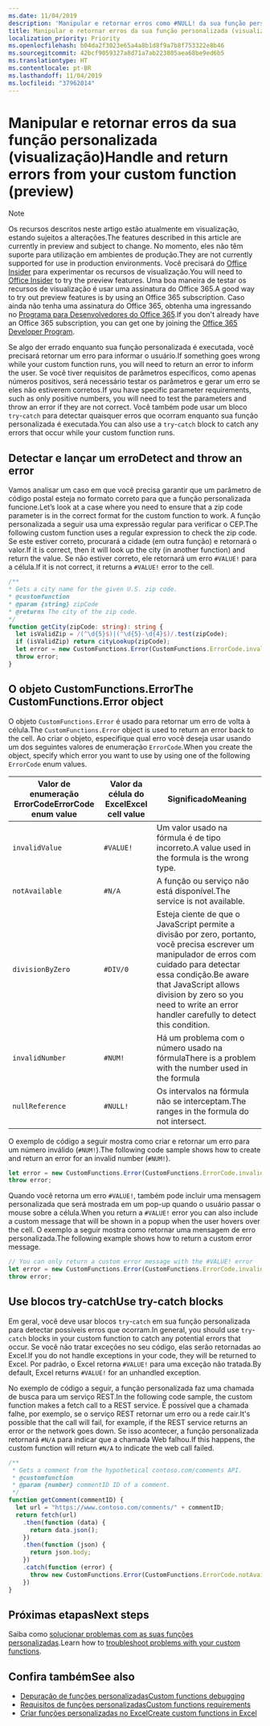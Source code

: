 ```yaml
---
ms.date: 11/04/2019
description: 'Manipular e retornar erros como #NULL! da sua função personalizada'
title: Manipular e retornar erros da sua função personalizada (visualização)
localization_priority: Priority
ms.openlocfilehash: b04da2f3023e65a4a8b1d8f9a7b8f753322e8b46
ms.sourcegitcommit: 42bcf9059327a8d71a7ab223805aea68be9ed6b5
ms.translationtype: HT
ms.contentlocale: pt-BR
ms.lasthandoff: 11/04/2019
ms.locfileid: "37962014"
---
```

# <a name="handle-and-return-errors-from-your-custom-function-preview"></a><span data-ttu-id="48f7d-104">Manipular e retornar erros da sua função personalizada (visualização)</span><span class="sxs-lookup"><span data-stu-id="48f7d-104">Handle and return errors from your custom function (preview)</span></span>

> [!NOTE]
> <span data-ttu-id="48f7d-105">Os recursos descritos neste artigo estão atualmente em visualização, estando sujeitos a alterações.</span><span class="sxs-lookup"><span data-stu-id="48f7d-105">The features described in this article are currently in preview and subject to change.</span></span> <span data-ttu-id="48f7d-106">No momento, eles não têm suporte para utilização em ambientes de produção.</span><span class="sxs-lookup"><span data-stu-id="48f7d-106">They are not currently supported for use in production environments.</span></span> <span data-ttu-id="48f7d-107">Você precisará do [Office Insider](https://insider.office.com/pt-BR/join) para experimentar os recursos de visualização.</span><span class="sxs-lookup"><span data-stu-id="48f7d-107">You will need to [Office Insider](https://insider.office.com/pt-BR/join) to try the preview features.</span></span>  <span data-ttu-id="48f7d-108">Uma boa maneira de testar os recursos de visualização é usar uma assinatura do Office 365.</span><span class="sxs-lookup"><span data-stu-id="48f7d-108">A good way to try out preview features is by using an Office 365 subscription.</span></span> <span data-ttu-id="48f7d-109">Caso ainda não tenha uma assinatura do Office 365, obtenha uma ingressando no [Programa para Desenvolvedores do Office 365](https://developer.microsoft.com/office/dev-program).</span><span class="sxs-lookup"><span data-stu-id="48f7d-109">If you don't already have an Office 365 subscription, you can get one by joining the [Office 365 Developer Program](https://developer.microsoft.com/office/dev-program).</span></span>

<span data-ttu-id="48f7d-110">Se algo der errado enquanto sua função personalizada é executada, você precisará retornar um erro para informar o usuário.</span><span class="sxs-lookup"><span data-stu-id="48f7d-110">If something goes wrong while your custom function runs, you will need to return an error to inform the user.</span></span> <span data-ttu-id="48f7d-111">Se você tiver requisitos de parâmetros específicos, como apenas números positivos, será necessário testar os parâmetros e gerar um erro se eles não estiverem corretos.</span><span class="sxs-lookup"><span data-stu-id="48f7d-111">If you have specific parameter requirements, such as only positive numbers, you will need to test the parameters and throw an error if they are not correct.</span></span> <span data-ttu-id="48f7d-112">Você também pode usar um bloco `try`-`catch` para detectar quaisquer erros que ocorram enquanto sua função personalizada é executada.</span><span class="sxs-lookup"><span data-stu-id="48f7d-112">You can also use a `try`-`catch` block to catch any errors that occur while your custom function runs.</span></span>

## <a name="detect-and-throw-an-error"></a><span data-ttu-id="48f7d-113">Detectar e lançar um erro</span><span class="sxs-lookup"><span data-stu-id="48f7d-113">Detect and throw an error</span></span>

<span data-ttu-id="48f7d-114">Vamos analisar um caso em que você precisa garantir que um parâmetro de código postal esteja no formato correto para que a função personalizada funcione.</span><span class="sxs-lookup"><span data-stu-id="48f7d-114">Let’s look at a case where you need to ensure that a zip code parameter is in the correct format for the custom function to work.</span></span> <span data-ttu-id="48f7d-115">A função personalizada a seguir usa uma expressão regular para verificar o CEP.</span><span class="sxs-lookup"><span data-stu-id="48f7d-115">The following custom function uses a regular expression to check the zip code.</span></span> <span data-ttu-id="48f7d-116">Se este estiver correto, procurará a cidade (em outra função) e retornará o valor.</span><span class="sxs-lookup"><span data-stu-id="48f7d-116">If it is correct, then it will look up the city (in another function) and return the value.</span></span> <span data-ttu-id="48f7d-117">Se não estiver correto, ele retornará um erro `#VALUE!` para a célula.</span><span class="sxs-lookup"><span data-stu-id="48f7d-117">If it is not correct, it returns a `#VALUE!` error to the cell.</span></span>

```typescript
/**
* Gets a city name for the given U.S. zip code.
* @customfunction
* @param {string} zipCode
* @returns The city of the zip code.
*/
function getCity(zipCode: string): string {
  let isValidZip = /(^\d{5}$)|(^\d{5}-\d{4}$)/.test(zipCode);
  if (isValidZip) return cityLookup(zipCode);
  let error = new CustomFunctions.Error(CustomFunctions.ErrorCode.invalidValue, "Please provide a valid U.S. zip code.");
  throw error;
}
```

## <a name="the-customfunctionserror-object"></a><span data-ttu-id="48f7d-118">O objeto CustomFunctions.Error</span><span class="sxs-lookup"><span data-stu-id="48f7d-118">The CustomFunctions.Error object</span></span>

<span data-ttu-id="48f7d-119">O objeto `CustomFunctions.Error` é usado para retornar um erro de volta à célula.</span><span class="sxs-lookup"><span data-stu-id="48f7d-119">The `CustomFunctions.Error` object is used to return an error back to the cell.</span></span> <span data-ttu-id="48f7d-120">Ao criar o objeto, especifique qual erro você deseja usar usando um dos seguintes valores de enumeração `ErrorCode`.</span><span class="sxs-lookup"><span data-stu-id="48f7d-120">When you create the object, specify which error you want to use by using one of the following `ErrorCode` enum values.</span></span>


|<span data-ttu-id="48f7d-121">Valor de enumeração ErrorCode</span><span class="sxs-lookup"><span data-stu-id="48f7d-121">ErrorCode enum value</span></span>  |<span data-ttu-id="48f7d-122">Valor da célula do Excel</span><span class="sxs-lookup"><span data-stu-id="48f7d-122">Excel cell value</span></span>  |<span data-ttu-id="48f7d-123">Significado</span><span class="sxs-lookup"><span data-stu-id="48f7d-123">Meaning</span></span>  |
|---------------|---------|---------|
|`invalidValue`   | `#VALUE!` | <span data-ttu-id="48f7d-124">Um valor usado na fórmula é de tipo incorreto.</span><span class="sxs-lookup"><span data-stu-id="48f7d-124">A value used in the formula is the wrong type.</span></span> |
|`notAvailable`   | `#N/A`    | <span data-ttu-id="48f7d-125">A função ou serviço não está disponível.</span><span class="sxs-lookup"><span data-stu-id="48f7d-125">The service is not available.</span></span> |
|`divisionByZero` | `#DIV/0`  | <span data-ttu-id="48f7d-126">Esteja ciente de que o JavaScript permite a divisão por zero, portanto, você precisa escrever um manipulador de erros com cuidado para detectar essa condição.</span><span class="sxs-lookup"><span data-stu-id="48f7d-126">Be aware that JavaScript allows division by zero so you need to write an error handler carefully to detect this condition.</span></span> |
|`invalidNumber`  | `#NUM!`   | <span data-ttu-id="48f7d-127">Há um problema com o número usado na fórmula</span><span class="sxs-lookup"><span data-stu-id="48f7d-127">There is a problem with the number used in the formula</span></span> |
|`nullReference`  | `#NULL!`  | <span data-ttu-id="48f7d-128">Os intervalos na fórmula não se interceptam.</span><span class="sxs-lookup"><span data-stu-id="48f7d-128">The ranges in the formula do not intersect.</span></span> |

<span data-ttu-id="48f7d-129">O exemplo de código a seguir mostra como criar e retornar um erro para um número inválido (`#NUM!`).</span><span class="sxs-lookup"><span data-stu-id="48f7d-129">The following code sample shows how to create and return an error for an invalid number (`#NUM!`).</span></span>

```typescript
let error = new CustomFunctions.Error(CustomFunctions.ErrorCode.invalidNumber);
throw error;
```

<span data-ttu-id="48f7d-130">Quando você retorna um erro `#VALUE!`, também pode incluir uma mensagem personalizada que será mostrada em um pop-up quando o usuário passar o mouse sobre a célula.</span><span class="sxs-lookup"><span data-stu-id="48f7d-130">When you return a `#VALUE!` error you can also include a custom message that will be shown in a popup when the user hovers over the cell.</span></span> <span data-ttu-id="48f7d-131">O exemplo a seguir mostra como retornar uma mensagem de erro personalizada.</span><span class="sxs-lookup"><span data-stu-id="48f7d-131">The following example shows how to return a custom error message.</span></span>

```typescript
// You can only return a custom error message with the #VALUE! error
let error = new CustomFunctions.Error(CustomFunctions.ErrorCode.invalidValue, “The parameter can only contain lowercase characters.”);
throw error;
```

## <a name="use-try-catch-blocks"></a><span data-ttu-id="48f7d-132">Use blocos try-catch</span><span class="sxs-lookup"><span data-stu-id="48f7d-132">Use try-catch blocks</span></span>

<span data-ttu-id="48f7d-133">Em geral, você deve usar blocos `try`-`catch` em sua função personalizada para detectar possíveis erros que ocorram.</span><span class="sxs-lookup"><span data-stu-id="48f7d-133">In general, you should use `try`-`catch` blocks in your custom function to catch any potential errors that occur.</span></span> <span data-ttu-id="48f7d-134">Se você não tratar exceções no seu código, elas serão retornadas ao Excel.</span><span class="sxs-lookup"><span data-stu-id="48f7d-134">If you do not handle exceptions in your code, they will be returned to Excel.</span></span> <span data-ttu-id="48f7d-135">Por padrão, o Excel retorna `#VALUE!` para uma exceção não tratada.</span><span class="sxs-lookup"><span data-stu-id="48f7d-135">By default, Excel returns `#VALUE!` for an unhandled exception.</span></span>

<span data-ttu-id="48f7d-136">No exemplo de código a seguir, a função personalizada faz uma chamada de busca para um serviço REST.</span><span class="sxs-lookup"><span data-stu-id="48f7d-136">In the following code sample, the custom function makes a fetch call to a REST service.</span></span> <span data-ttu-id="48f7d-137">É possível que a chamada falhe, por exemplo, se o serviço REST retornar um erro ou a rede cair.</span><span class="sxs-lookup"><span data-stu-id="48f7d-137">It's possible that the call will fail, for example, if the REST service returns an error or the network goes down.</span></span> <span data-ttu-id="48f7d-138">Se isso acontecer, a função personalizada retornará `#N/A` para indicar que a chamada Web falhou.</span><span class="sxs-lookup"><span data-stu-id="48f7d-138">If this happens, the custom function will return `#N/A` to indicate the web call failed.</span></span>


```typescript
/**
 * Gets a comment from the hypothetical contoso.com/comments API.
 * @customfunction
 * @param {number} commentID ID of a comment.
 */
function getComment(commentID) {
  let url = "https://www.contoso.com/comments/" + commentID;
  return fetch(url)
    .then(function (data) {
      return data.json();
    })
    .then(function (json) {
      return json.body;
    })
    .catch(function (error) {
      throw new CustomFunctions.Error(CustomFunctions.ErrorCode.notAvailable);
    })
}
```

## <a name="next-steps"></a><span data-ttu-id="48f7d-139">Próximas etapas</span><span class="sxs-lookup"><span data-stu-id="48f7d-139">Next steps</span></span>

<span data-ttu-id="48f7d-140">Saiba como [solucionar problemas com as suas funções personalizadas](custom-functions-troubleshooting.md).</span><span class="sxs-lookup"><span data-stu-id="48f7d-140">Learn how to [troubleshoot problems with your custom functions](custom-functions-troubleshooting.md).</span></span>

## <a name="see-also"></a><span data-ttu-id="48f7d-141">Confira também</span><span class="sxs-lookup"><span data-stu-id="48f7d-141">See also</span></span>

* [<span data-ttu-id="48f7d-142">Depuração de funções personalizadas</span><span class="sxs-lookup"><span data-stu-id="48f7d-142">Custom functions debugging</span></span>](custom-functions-debugging.md)
* [<span data-ttu-id="48f7d-143">Requisitos de funções personalizadas</span><span class="sxs-lookup"><span data-stu-id="48f7d-143">Custom functions requirements</span></span>](custom-functions-requirement-sets.md)
* [<span data-ttu-id="48f7d-144">Criar funções personalizadas no Excel</span><span class="sxs-lookup"><span data-stu-id="48f7d-144">Create custom functions in Excel</span></span>](custom-functions-overview.md)
